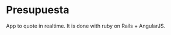 Presupuesta
==========================
App to quote in realtime. It is done with ruby on Rails + AngularJS.


